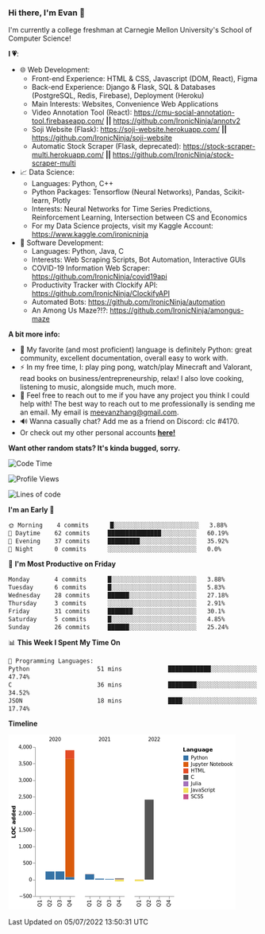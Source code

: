 ### Hi there, I'm Evan 👋

I'm currently a college freshman at Carnegie Mellon University's School of Computer Science!

**I 💗**:
  - 🌐 Web Development: 
    - Front-end Experience: HTML & CSS, Javascript (DOM, React), Figma
    - Back-end Experience: Django & Flask, SQL & Databases (PostgreSQL, Redis, Firebase), Deployment (Heroku)
    - Main Interests: Websites, Convenience Web Applications
    - Video Annotation Tool (React): https://cmu-social-annotation-tool.firebaseapp.com/ **||** https://github.com/IronicNinja/annotv2
    - Soji Website (Flask): https://soji-website.herokuapp.com/ **||** https://github.com/IronicNinja/soji-website
    - Automatic Stock Scraper (Flask, deprecated): https://stock-scraper-multi.herokuapp.com/ **||** https://github.com/IronicNinja/stock-scraper-multi
  - 📈 Data Science: 
    - Languages: Python, C++
    - Python Packages: Tensorflow (Neural Networks), Pandas, Scikit-learn, Plotly
    - Interests: Neural Networks for Time Series Predictions, Reinforcement Learning, Intersection between CS and Economics
    - For my Data Science projects, visit my Kaggle Account: https://www.kaggle.com/ironicninja
  - 🤖 Software Development: 
    - Languages: Python, Java, C
    - Interests: Web Scraping Scripts, Bot Automation, Interactive GUIs
    - COVID-19 Information Web Scraper: https://github.com/IronicNinja/covid19api
    - Productivity Tracker with Clockify API: https://github.com/IronicNinja/ClockifyAPI
    - Automated Bots: https://github.com/IronicNinja/automation
    - An Among Us Maze?!?: https://github.com/IronicNinja/amongus-maze
  
**A bit more info:**
- 🐍 My favorite (and most proficient) language is definitely Python: great community, excellent documentation, overall easy to work with.
- ⚡ In my free time, I: play ping pong, watch/play Minecraft and Valorant, read books on business/entrepreneurship, relax! I also love cooking, listening to music, alongside much, much more.
- 👯 Feel free to reach out to me if you have any project you think I could help with! The best way to reach out to me professionally is sending me an email. My email is meevanzhang@gmail.com.
- 🔊 Wanna casually chat? Add me as a friend on Discord: clc #4170.
- Or check out my other personal accounts <a href="https://linktr.ee/IronicNinja"><b>here!</b></a>

**Want other random stats? It's kinda bugged, sorry.**
<!--START_SECTION:waka-->
![Code Time](http://img.shields.io/badge/Code%20Time-489%20hrs%2058%20mins-blue)

![Profile Views](http://img.shields.io/badge/Profile%20Views-0-blue)

![Lines of code](https://img.shields.io/badge/From%20Hello%20World%20I%27ve%20Written-7%20Thousand%20lines%20of%20code-blue)

**I'm an Early 🐤** 

```text
🌞 Morning    4 commits      █░░░░░░░░░░░░░░░░░░░░░░░░   3.88% 
🌆 Daytime    62 commits     ███████████████░░░░░░░░░░   60.19% 
🌃 Evening    37 commits     █████████░░░░░░░░░░░░░░░░   35.92% 
🌙 Night      0 commits      ░░░░░░░░░░░░░░░░░░░░░░░░░   0.0%

```
📅 **I'm Most Productive on Friday** 

```text
Monday       4 commits      █░░░░░░░░░░░░░░░░░░░░░░░░   3.88% 
Tuesday      6 commits      █░░░░░░░░░░░░░░░░░░░░░░░░   5.83% 
Wednesday    28 commits     ██████░░░░░░░░░░░░░░░░░░░   27.18% 
Thursday     3 commits      ░░░░░░░░░░░░░░░░░░░░░░░░░   2.91% 
Friday       31 commits     ███████░░░░░░░░░░░░░░░░░░   30.1% 
Saturday     5 commits      █░░░░░░░░░░░░░░░░░░░░░░░░   4.85% 
Sunday       26 commits     ██████░░░░░░░░░░░░░░░░░░░   25.24%

```


📊 **This Week I Spent My Time On** 

```text
💬 Programming Languages: 
Python                   51 mins             ████████████░░░░░░░░░░░░░   47.74% 
C                        36 mins             ████████░░░░░░░░░░░░░░░░░   34.52% 
JSON                     18 mins             ████░░░░░░░░░░░░░░░░░░░░░   17.74%

```

**Timeline**

![Chart not found](https://raw.githubusercontent.com/IronicNinja/IronicNinja/main/charts/bar_graph.png) 


 Last Updated on 05/07/2022 13:50:31 UTC
<!--END_SECTION:waka-->
